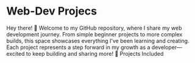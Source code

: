 # Web-Dev Projecs
Hey there! 👋 Welcome to my GitHub repository, where I share my web development journey. From simple beginner projects to more complex builds, this space showcases everything I’ve been learning and creating. Each project represents a step forward in my growth as a developer—excited to keep building and sharing more!
📌 Projects Included
